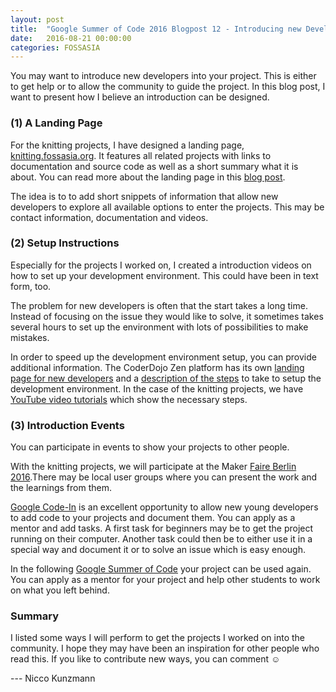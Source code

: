 ```yaml
---
layout: post
title:  "Google Summer of Code 2016 Blogpost 12 - Introducing new Developers to Your Project"
date:   2016-08-21 00:00:00
categories: FOSSASIA
---
```


You may want to introduce new developers into your project. This is either to get help or to allow the community to guide the project. In this blog post, I want to present how I believe an introduction can be designed.

### (1) A Landing Page

For the knitting projects, I have designed a landing page, [knitting.fossasia.org](https://knitting.fossasia.org/). It features all related projects with links to documentation and source code as well as a short summary what it is about. You can read more about the landing page in this [blog post](http://blog.fossasia.org/new-landing-page-for-fossasia-knitting-projects/).

The idea is to to add short snippets of information that allow new developers to explore all available options to enter the projects. This may be contact information, documentation and videos.

### (2) Setup Instructions

Especially for the projects I worked on, I created a introduction videos on how to set up your development environment. This could have been in text form, too.

The problem for new developers is often that the start takes a long time. Instead of focusing on the issue they would like to solve, it sometimes takes several hours to set up the environment with lots of possibilities to make mistakes.

In order to speed up the development environment setup, you can provide additional information. The CoderDojo Zen platform has its own [landing page for new developers](https://github.coderdojo.com/) and a [description of the steps](https://github.com/CoderDojo/cp-local-development) to take to setup the development environment. In the case of the knitting projects, we have [YouTube video tutorials](https://www.youtube.com/playlist?list=PL_bQhtrnWFA8skye4GpQ2Y8kEHxLwQKHY) which show the necessary steps.

### (3) Introduction Events

You can participate in events to show your projects to other people.

With the knitting projects, we will participate at the Maker [Faire Berlin 2016](http://maker-faire.de/berlin/).There may be local user groups where you can present the work and the learnings from them.

[Google Code-In](http://codein.withgoogle.com/) is an excellent opportunity to allow new young developers to add code to your projects and document them. You can apply as a mentor and add tasks. A first task for beginners may be to get the project running on their computer. Another task could then be to either use it in a special way and document it or to solve an issue which is easy enough.

In the following [Google Summer of Code](https://summerofcode.withgoogle.com/) your project can be used again. You can apply as a mentor for your project and help other students to work on what you left behind.

### Summary

I listed some ways I will perform to get the projects I worked on into the community. I hope they may have been an inspiration for other people who read this. If you like to contribute new ways, you can comment ☺

--- Nicco Kunzmann